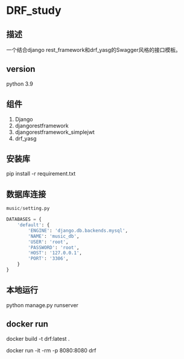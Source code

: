 # DRF_study

## 描述
一个结合django rest_framework和drf_yasg的Swagger风格的接口模板。

## version
python 3.9

## 组件
1. Django
2. djangorestframework
3. djangorestframework_simplejwt
4. drf_yasg

## 安装库
pip install -r requirement.txt

## 数据库连接
```python
music/setting.py

DATABASES = {
    'default': {
        'ENGINE': 'django.db.backends.mysql',
        'NAME': 'music_db',
        'USER': 'root',
        'PASSWORD': 'root',
        'HOST': '127.0.0.1',
        'PORT': '3306',
    }
}
```

## 本地运行
python manage.py runserver

## docker run
docker build -t drf:latest .

docker run -it -rm -p 8080:8080 drf
